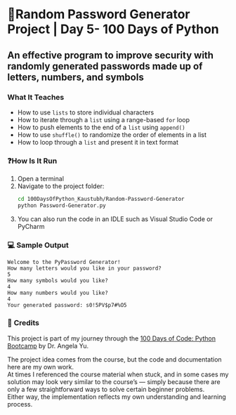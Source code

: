 # 🔑Random Password Generator Project | Day 5- 100 Days of Python

## An effective program to improve security with randomly generated passwords made up of letters, numbers, and symbols

### **What It Teaches**
 - How to use `lists` to store individual characters
 - How to iterate through a `list` using a range-based `for` loop
 - How to push elements to the end of a `list` using `append()`
 - How to use `shuffle()` to randomize the order of elements in a list
 - How to loop through a `list` and present it in text format

### ❓**How Is It Run**

1. Open a terminal  
2. Navigate to the project folder:
   ```bash
   cd 100DaysOfPython_Kaustubh/Random-Password-Generator
   python Password-Generator.py
   ```
3. You can also run the code in an IDLE such as Visual Studio Code or PyCharm

### 💻 **Sample Output**
```
Welcome to the PyPassword Generator!
How many letters would you like in your password?
5
How many symbols would you like?
4
How many numbers would you like?
4
Your generated password: s0!5PV$p7#%O5
```

### 🙏 **Credits**
This project is part of my journey through the 
[100 Days of Code: Python Bootcamp](https://www.udemy.com/course/100-days-of-code/) by Dr. Angela Yu.  

The project idea comes from the course, but the code and documentation here are my own work.  
At times I referenced the course material when stuck, and in some cases my solution may look very similar to the course’s — simply because there are only a few straightforward ways to solve certain beginner problems.  
Either way, the implementation reflects my own understanding and learning process.
